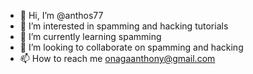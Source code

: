- 👋 Hi, I’m @anthos77
- 👀 I’m interested in spamming and hacking tutorials
- 🌱 I’m currently learning spamming
- 💞️ I’m looking to collaborate on spamming and hacking
- 📫 How to reach me onagaanthony@gmail.com

<!---
anthos77/anthos77 is a ✨ special ✨ repository because its `README.md` (this file) appears on your GitHub profile.
You can click the Preview link to take a look at your changes.
--->

